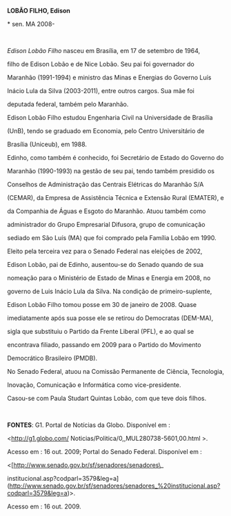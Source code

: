 **LOBÃO FILHO, Edison**



\* sen. MA 2008-



 



*Edison Lobão Filho* nasceu em Brasília, em 17 de setembro de 1964,

filho de Edison Lobão e de Nice Lobão. Seu pai foi governador do

Maranhão (1991-1994) e ministro das Minas e Energias do Governo Luís

Inácio Lula da Silva (2003-2011), entre outros cargos. Sua mãe foi

deputada federal, também pelo Maranhão.



Edison Lobão Filho estudou Engenharia Civil na Universidade de Brasília

(UnB), tendo se graduado em Economia, pelo Centro Universitário de

Brasília (Uniceub), em 1988.



Edinho, como também é conhecido, foi Secretário de Estado do Governo do

Maranhão (1990-1993) na gestão de seu pai, tendo também presidido os

Conselhos de Administração das Centrais Elétricas do Maranhão S/A

(CEMAR), da Empresa de Assistência Técnica e Extensão Rural (EMATER), e

da Companhia de Águas e Esgoto do Maranhão. Atuou também como

administrador do Grupo Empresarial Difusora, grupo de comunicação

sediado em São Luís (MA) que foi comprado pela Família Lobão em 1990.



Eleito pela terceira vez para o Senado Federal nas eleições de 2002,

Edison Lobão, pai de Edinho, ausentou-se do Senado quando de sua

nomeação para o Ministério de Estado de Minas e Energia em 2008, no

governo de Luis Inácio Lula da Silva. Na condição de primeiro-suplente,

Edison Lobão Filho tomou posse em 30 de janeiro de 2008. Quase

imediatamente após sua posse ele se retirou do Democratas (DEM-MA),

sigla que substituiu o Partido da Frente Liberal (PFL), e ao qual se

encontrava filiado, passando em 2009 para o Partido do Movimento

Democrático Brasileiro (PMDB).



No Senado Federal, atuou na Comissão Permanente de Ciência, Tecnologia,

Inovação, Comunicação e Informática como vice-presidente.



Casou-se com Paula Studart Quintas Lobão, com que teve dois filhos.



 



**FONTES**: G1. Portal de Notícias da Globo. Disponível em :

\<http://g1.globo.com/ Noticias/Politica/0,,MUL280738-5601,00.html \>.

Acesso em : 16 out. 2009; Portal do Senado Federal. Disponível em :

\<[http://www.senado.gov.br/sf/senadores/senadores\_

institucional.asp?codparl=3579&leg=a](http://www.senado.gov.br/sf/senadores/senadores_%20institucional.asp?codparl=3579&leg=a)\>.

Acesso em : 16 out. 2009.



 

